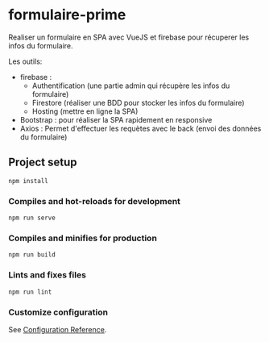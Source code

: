 # formulaire-prime

Realiser un formulaire en SPA avec VueJS et firebase pour récuperer les infos du formulaire.

Les outils:
- firebase :
  - Authentification (une partie admin qui récupère les infos du formulaire)
  - Firestore (réaliser une BDD pour stocker les infos du formulaire)
  - Hosting (mettre en ligne la SPA)
- Bootstrap : pour réaliser la SPA rapidement en responsive
- Axios : Permet d'effectuer les requètes avec le back (envoi des données du formulaire)

## Project setup
```
npm install
```

### Compiles and hot-reloads for development
```
npm run serve
```

### Compiles and minifies for production
```
npm run build
```

### Lints and fixes files
```
npm run lint
```

### Customize configuration
See [Configuration Reference](https://cli.vuejs.org/config/).
